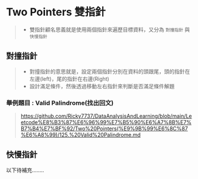 # Two Pointers 雙指針
> * 雙指針顧名思義就是使用兩個指針來遍歷目標資料，又分為 ```對撞指針``` 與 ```快慢指針```
## 對撞指針
> * 對撞指針的意思就是，設定兩個指針分別在資料的頭跟尾，頭的指針在左邊(left)，尾的指針在右邊(Right)
> * 設計滿足條件，然後透過移動左右指針來判斷是否滿足條件解題
### 舉例題目 : Valid Palindrome(找出回文)
> https://github.com/Ricky7737/DataAnalysisAndLearning/blob/main/Leetcode%E8%B3%87%E6%96%99%E7%B5%90%E6%A7%8B%E7%B7%B4%E7%BF%92/Two%20Pointers(%E9%9B%99%E6%8C%87%E6%A8%99)/125.%20Valid%20Palindrome.md

## 快慢指針
以下待補充........
